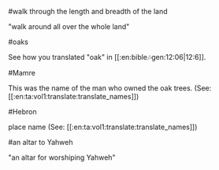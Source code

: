 #walk through the length and breadth of the land

"walk around all over the whole land"

#oaks

See how you translated "oak" in [[:en:bible:notes:gen:12:06|12:6]].

#Mamre

This was the name of the man who owned the oak trees. (See: [[:en:ta:vol1:translate:translate_names]])

#Hebron

place name (See: [[:en:ta:vol1:translate:translate_names]])

#an altar to Yahweh

"an altar for worshiping Yahweh"